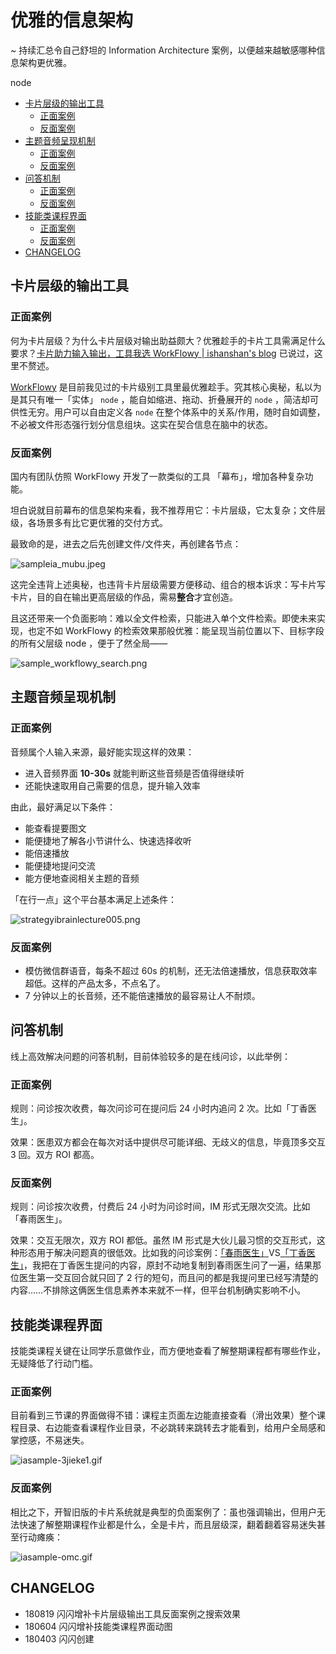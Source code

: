 # 优雅的信息架构

~ 持续汇总令自己舒坦的 Information Architecture 案例，以便越来越敏感哪种信息架构更优雅。

node

* [卡片层级的输出工具](infobestpracticeia.md#卡片层级的输出工具)
  * [正面案例](infobestpracticeia.md#正面案例)
  * [反面案例](infobestpracticeia.md#反面案例)
* [主题音频呈现机制](infobestpracticeia.md#主题音频呈现机制)
  * [正面案例](infobestpracticeia.md#正面案例-1)
  * [反面案例](infobestpracticeia.md#反面案例-1)
* [问答机制](infobestpracticeia.md#问答机制)
  * [正面案例](infobestpracticeia.md#正面案例-2)
  * [反面案例](infobestpracticeia.md#反面案例-2)
* [技能类课程界面](infobestpracticeia.md#技能类课程界面)
  * [正面案例](infobestpracticeia.md#正面案例-3)
  * [反面案例](infobestpracticeia.md#反面案例-3)
* [CHANGELOG](infobestpracticeia.md#changelog)

## 卡片层级的输出工具

### 正面案例

何为卡片层级？为什么卡片层级对输出助益颇大？优雅趁手的卡片工具需满足什么要求？[卡片助力输入输出，工具我选 WorkFlowy \| ishanshan's blog](https://ishanshan.im/selfedu/HbOutputOwetoWorkFlowy.html) 已说过，这里不赘述。

[WorkFlowy](https://workflowy.com/demo/embed/) 是目前我见过的卡片级别工具里最优雅趁手。究其核心奥秘，私以为是其只有唯一「实体」 `node` ，能自如缩进、拖动、折叠展开的 `node` ，简洁却可供性无穷。用户可以自由定义各 `node` 在整个体系中的关系/作用，随时自如调整，不必被文件形态强行划分信息组块。这实在契合信息在脑中的状态。

### 反面案例

国内有团队仿照 WorkFlowy 开发了一款类似的工具 「幕布」，增加各种复杂功能。

坦白说就目前幕布的信息架构来看，我不推荐用它：卡片层级，它太复杂；文件层级，各场景多有比它更优雅的交付方式。

最致命的是，进去之后先创建文件/文件夹，再创建各节点：

![sampleia\_mubu.jpeg](http://ishanshan.zoomquiet.top/share/sampleia_mubu.jpeg?imageView2/2/w/400)

这完全违背上述奥秘，也违背卡片层级需要方便移动、组合的根本诉求：写卡片写卡片，目的自在输出更高层级的作品，需易**整合**才宜创造。

且这还带来一个负面影响：难以全文件检索，只能进入单个文件检索。即使未来实现，也定不如 WorkFlowy 的检索效果那般优雅：能呈现当前位置以下、目标字段的所有父层级 node ，便于了然全局——

![sample\_workflowy\_search.png](http://openmindclub.zoomquiet.top/ishanshan/sample_workflowy_search.png)

## 主题音频呈现机制

### 正面案例

音频属个人输入来源，最好能实现这样的效果：

* 进入音频界面 **10-30s**  就能判断这些音频是否值得继续听
* 还能快速取用自己需要的信息，提升输入效率

由此，最好满足以下条件：

* 能查看提要图文
* 能便捷地了解各小节讲什么、快速选择收听
* 能倍速播放
* 能便捷地提问交流
* 能方便地查阅相关主题的音频

「在行一点」这个平台基本满足上述条件：

![strategyibrainlecture005.png](http://pics.ibrainbaby.cn/share/strategyibrainlecture005.png?imageslim)

### 反面案例

* 模仿微信群语音，每条不超过 60s 的机制，还无法倍速播放，信息获取效率超低。这样的产品太多，不点名了。
* 7 分钟以上的长音频，还不能倍速播放的最容易让人不耐烦。

## 问答机制

线上高效解决问题的问答机制，目前体验较多的是在线问诊，以此举例：

### 正面案例

规则：问诊按次收费，每次问诊可在提问后 24 小时内追问 2 次。比如「丁香医生」。

效果：医患双方都会在每次对话中提供尽可能详细、无歧义的信息，毕竟顶多交互 3 回。双方 ROI 都高。

### 反面案例

规则：问诊按次收费，付费后 24 小时为问诊时间，IM 形式无限次交流。比如「春雨医生」。

效果：交互无限次，双方 ROI 都低。虽然 IM 形式是大伙儿最习惯的交互形式，这种形态用于解决问题真的很低效。比如我的问诊案例：[「春雨医生」](http://ishanshan.zoomquiet.top/share/sampleia_qa_dr.chunyu.jpeg?imageslim)VS[「丁香医生」](http://ishanshan.zoomquiet.top/share/sampleia_qa_dr.dingxiang.jpeg?imageslim)，我把在丁香医生提问的内容，原封不动地复制到春雨医生问了一遍，结果那位医生第一交互回合就只回了 2 行的短句，而且问的都是我提问里已经写清楚的内容……不排除这俩医生信息素养本来就不一样，但平台机制确实影响不小。

## 技能类课程界面

技能类课程关键在让同学乐意做作业，而方便地查看了解整期课程都有哪些作业，无疑降低了行动门槛。

### 正面案例

目前看到三节课的界面做得不错：课程主页面左边能直接查看（滑出效果）整个课程目录、右边能查看课程作业目录，不必跳转来跳转去才能看到，给用户全局感和掌控感，不易迷失。

![iasample-3jieke1.gif](http://ishanshan.zoomquiet.top/share/iasample-3jieke1.gif)

### 反面案例

相比之下，开智旧版的卡片系统就是典型的负面案例了：虽也强调输出，但用户无法快速了解整期课程作业都是什么，全是卡片，而且层级深，翻着翻着容易迷失甚至行动瘫痪：

![iasample-omc.gif](http://ishanshan.zoomquiet.top/share/iasample-omc.gif)

## CHANGELOG

* 180819 闪闪增补卡片层级输出工具反面案例之搜索效果
* 180604 闪闪增补技能类课程界面动图
* 180403 闪闪创建

